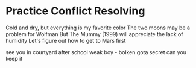 # Practice Conflict Resolving

Cold and dry, but everything is my favorite color
The two moons may be a problem for Wolfman
But The Mummy (1999) will appreciate the lack of humidity
Let's figure out how to get to Mars first

see you in courtyard after school weak boy - bolken
gota secret can you keep it 